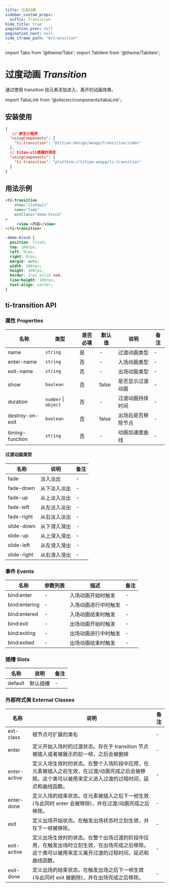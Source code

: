 ```yaml
---
title: 过渡动画
sidebar_custom_props:
  suffix: Transition
hide_title: true
pagination_prev: null
pagination_next: null
side_iframe_path: "#/transition"
---
```


import Tabs from '@theme/Tabs';
import TabItem from '@theme/TabItem';

# 过度动画 _Transition_

通过使用 transition 给元素添加进入、离开的动画效果。

import TabsLink from '@site/src/components/tabsLink';

<TabsLink id="ti-transition-api" />

## 安装使用

```json showLineNumbers
{
   // 原生小程序
  "usingComponents": {
    "ti-transition": "@titian-design/weapp/transition/index"
  },
  // titan-cli搭建的项目
  "usingComponents": {
    "ti-transition": "platform://titian-weapp/ti-transition"
  }
}
```


## 用法示例


<Tabs>
  <TabItem value="wxml" label="index.wxml" >

```html showLineNumbers
<ti-transition
    show="{{show}}"
    name="fade"
    extClass="demo-block"
>
     <view >内容</view>
</ti-transition>
```

  </TabItem>
  <TabItem value="wxss" label="index.wxss">

```css showLineNumbers
.demo-block {
  position: fixed;
  top: 100rpx;
  left: 0rpx;
  right: 0rpx;
  margin: auto;
  width: 100rpx;
  height: 100rpx;
  border: 1rpx solid red;
  line-height: 100rpx;
  text-align: center;
}
```

 </TabItem>
</Tabs>

## ti-transition API

### 属性 **Properties**

| 名称              | 类型             | 是否必填 | 默认值 | 说明               | 备注 |
|-----------------| ---------------- | -------- | ------ | ------------------ | ---- |
| name            | `string`           | 是       | -      | 过渡动画类型       | -    |
| enter-name      | `string`           | 否       | -      | 入场动画类型       | -    |
| exit-name       | `string`           | 否       | -      | 出场动画类型       | -    |
| show            | `boolean`          | 否       | false  | 是否显示过渡动画   | -    |
| duration        | `number` \| `object` | 否       | -      | 过渡动画持续时间   | -    |
| destroy-on-exit | `boolean`          | 否       | false  | 出场后是否移除节点 | -    |
| timing-function | `string`           | 否       | -      | 动画加速度曲线     | -    |

#### 过渡动画类型

| 名称        | 说明         | 备注 |
| ----------- | ------------ | ---- |
| fade        | 淡入淡出     | -    |
| fade-down   | 从下淡入淡出 | -    |
| fade-up     | 从上淡入淡出 | -    |
| fade-left   | 从左淡入淡出 | -    |
| fade-right  | 从右淡入淡出 | -    |
| slide-down  | 从下滑入滑出 | -    |
| slide-up    | 从上滑入滑出 | -    |
| slide-left  | 从左滑入滑出 | -    |
| slide-right | 从右滑入滑出 | -    |


### 事件 **Events**

| 名称       | 参数列表 | 描述                 | 备注 |
| ---------- | -------- | -------------------- | ---- |
| bind:enter    | -        | 入场动画开始时触发   | -    |
| bind:entering | -        | 入场动画进行中时触发 | -    |
| bind:entered  | -        | 入场动画结束时触发   | -    |
| bind:exit     | -        | 出场动画开始时触发   | -    |
| bind:exiting  | -        | 出场动画进行中时触发 | -    |
| bind:exited   | -        | 出场动画结束时触发   | -    |

### 插槽 **Slots**

| 名称    | 说明     | 备注 |
| ------- | -------- | ---- |
| default | 默认插槽 | -    |

### 外部样式类 **External Classes**

| 名称         | 说明                                                                                                                                                    | 备注 |
| ------------ | ------------------------------------------------------------------------------------------------------------------------------------------------------- | ---- |
| ext-class    | 根节点可扩展的类名                                                                                                                                      | -    |
| enter        | 定义开始入场时的过渡状态。存在于 transition 节点被插入或者被展示的前一帧，之后会被删掉                                                                  | -    |
| enter-active | 定义入场生效时的状态。在整个入场阶段中应用，在元素被插入之前生效，在过渡/动画完成之后会被移除。这个类可以被用来定义进入过渡的过程时间，延迟和曲线函数。 | -    |
| enter-done   | 定义入场的结束状态。在元素被插入之后下一帧生效 (与此同时 enter 会被移除)，并在过渡/动画完成之后移除。                                                   | -    |
| exit         | 定义出场开始状态。在触发出场状态时立刻生效，并在下一帧被移除。                                                                                          | -    |
| exit-active  | 定义出场生效时的状态。在整个出场过渡的阶段中应用，在触发出场时立刻生效，在出场完成之后移除。这个类可以被用来定义离开过渡的过程时间，延迟和曲线函数。    | -    |
| exit-done    | 定义出场的结束状态。在触发出场之后下一帧生效 (与此同时 exit 被删除)，并在出场完成之后移除。                                                             | -    |

